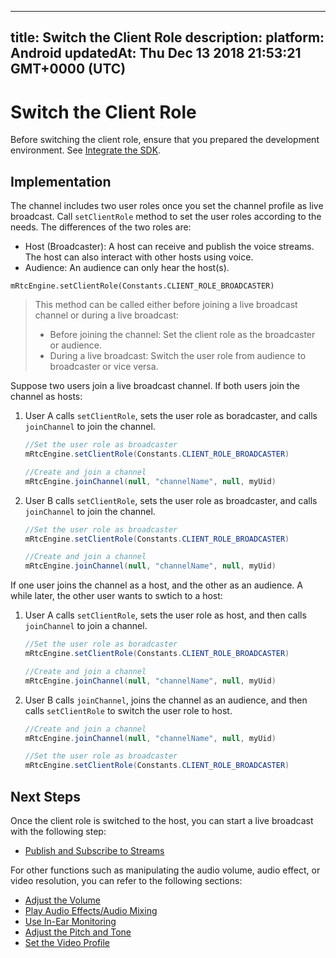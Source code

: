 
---
title: Switch the Client Role
description: 
platform: Android
updatedAt: Thu Dec 13 2018 21:53:21 GMT+0000 (UTC)
---
# Switch the Client Role
Before switching the client role, ensure that you prepared the development environment. See [Integrate the SDK](../../en/Interactive%20Broadcast/android_video.md).

## Implementation

The channel includes two user roles once you set the channel profile as live broadcast. Call `setClientRole` method to set the user roles according to the needs. The differences of the two roles are:

-   Host (Broadcaster): A host can receive and publish the voice streams. The host can also interact with other hosts using voice.
-   Audience: An audience can only hear the host(s).

```
mRtcEngine.setClientRole(Constants.CLIENT_ROLE_BROADCASTER)
```

> This method can be called either before joining a live broadcast channel or during a live broadcast:
> 
>  - Before joining the channel: Set the client role as the broadcaster or audience.
>  -  During a live broadcast: Switch the user role from audience to broadcaster or vice versa.

Suppose two users join a live broadcast channel. If both users join the channel as hosts:

1. User A calls `setClientRole`, sets the user role as boradcaster, and calls `joinChannel` to join the channel.

   ```Java
   //Set the user role as broadcaster
   mRtcEngine.setClientRole(Constants.CLIENT_ROLE_BROADCASTER)
   
   //Create and join a channel
   mRtcEngine.joinChannel(null, "channelName", null, myUid)
   ```
	 
2. User B calls `setClientRole`, sets the user role as broadcaster, and calls `joinChannel` to join the channel.

   ```Java
   //Set the user role as broadcaster
   mRtcEngine.setClientRole(Constants.CLIENT_ROLE_BROADCASTER)
   
   //Create and join a channel
   mRtcEngine.joinChannel(null, "channelName", null, myUid)
   ```
	 
If one user joins the channel as a host, and the other as an audience. A while later, the other user wants to swtich to a host:

1. User A calls `setClientRole`, sets the user role as host, and then calls `joinChannel` to join a channel.

   ```Java
   //Set the user role as boradcaster
   mRtcEngine.setClientRole(Constants.CLIENT_ROLE_BROADCASTER)
   
   //Create and join a channel
   mRtcEngine.joinChannel(null, "channelName", null, myUid)
   ```
	 
2. User B calls `joinChannel`, joins the channel as an audience, and then calls `setClientRole` to switch the user role to host.

   ```Java
   //Create and join a channel
   mRtcEngine.joinChannel(null, "channelName", null, myUid)
   
   //Set the user role as broadcaster
   mRtcEngine.setClientRole(Constants.CLIENT_ROLE_BROADCASTER)
   ```

## Next Steps
Once the client role is switched to the host, you can start a live broadcast with the following step:

- [Publish and Subscribe to Streams](../../en/Interactive%20Broadcast/publish_android_live.md)

For other functions such as manipulating the audio volume, audio effect, or video resolution, you can refer to the following sections:

- [Adjust the Volume](../../en/Interactive%20Broadcast/volume_android.md)
- [Play Audio Effects/Audio Mixing](../../en/Interactive%20Broadcast/effect_mixing_android.md)
- [Use In-Ear Monitoring](../../en/Interactive%20Broadcast/in-ear_android.md)
- [Adjust the Pitch and Tone](../../en/Interactive%20Broadcast/voice_effect_android.md)
- [Set the Video Profile](../../en/Interactive%20Broadcast/videoProfile_android.md)

